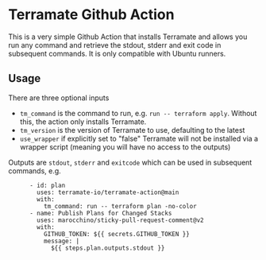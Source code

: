 # Terramate Github Action

This is a very simple Github Action that installs Terramate and allows you run any command and retrieve the stdout, stderr and exit code in subsequent commands. It is only compatible with Ubuntu runners.

## Usage

There are three optional inputs
* `tm_command` is the command to run, e.g. `run -- terraform apply`. Without this, the action only installs Terramate.
* `tm_version` is the version of Terramate to use, defaulting to the latest 
* `use_wrapper` if explicitly set to "false" Terramate will not be installed via a wrapper script (meaning you will have no access to the outputs)

Outputs are `stdout`, `stderr` and `exitcode` which can be used in subsequent commands, e.g.

```
      - id: plan
        uses: terramate-io/terramate-action@main
        with:
          tm_command: run -- terraform plan -no-color
      - name: Publish Plans for Changed Stacks
        uses: marocchino/sticky-pull-request-comment@v2
        with:
          GITHUB_TOKEN: ${{ secrets.GITHUB_TOKEN }}
          message: |
            ${{ steps.plan.outputs.stdout }}
```

